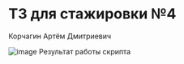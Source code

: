 # ТЗ для стажировки №4
Корчагин Артём Дмитриевич

![image](https://github.com/user-attachments/assets/4e052f0f-6846-4fb5-87eb-f26e3cd7cd25)
Результат работы скрипта
